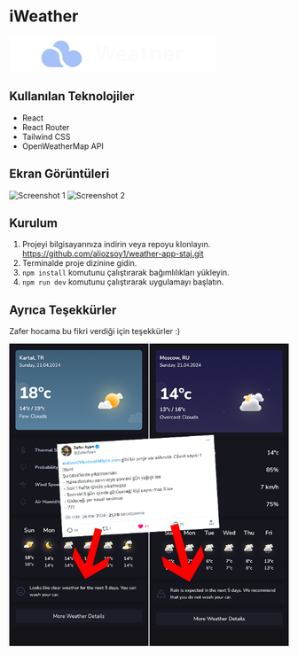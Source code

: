 # iWeather

![Weather App Screenshot](./src/images/logo.svg)

## Kullanılan Teknolojiler

- React
- React Router
- Tailwind CSS
- OpenWeatherMap API

## Ekran Görüntüleri

![Screenshot 1](/path/to/screenshot1.png)
![Screenshot 2](/path/to/screenshot2.png)

## Kurulum

1. Projeyi bilgisayarınıza indirin veya repoyu klonlayın. https://github.com/aliozsoy1/weather-app-staj.git
2. Terminalde proje dizinine gidin.
3. `npm install` komutunu çalıştırarak bağımlılıkları yükleyin.
4. `npm run dev` komutunu çalıştırarak uygulamayı başlatın.

## Ayrıca Teşekkürler

Zafer hocama bu fikri verdiği için teşekkürler :)

![Screenshot 3](./public/screenshots/zafer-hoca-arac-yikama.png)
